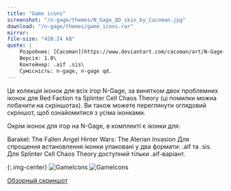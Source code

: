 ```yaml
---
title: "Game icons"
screenshot: "/n-gage/themes/N_Gage_QD_skin_by_Cacoman.jpg"
download: "/n-gage/themes/game_icons.rar"
mirror: 
file-size: "420.24 kB"
quote: |
    Розробник: [Cacoman](https://www.deviantart.com/cacoman/art/N-Gage-Arena-QD-skin-s60-3rd-edition-theme-82416013)\
    Версія: 1.0\
    Контейнер: .aif .sis\
    Сумісність: n-gage, n-gage qd.
---
```


Це колекція іконок для всіх ігор N-Gage, за винятком двох проблемних іконок для Red Faction та Splinter Cell Chaos Theory (ці помилки можна побачити на скріншотах). Ви також можете переглянути оглядовий скріншот, щоб ознайомитися з усіма іконками.

Окрім іконок для ігор на N-Gage, в комплекті є іконки для:

Barakel: The Fallen Angel
Hinter Wars: The Aterian Invasion
Для спрощення встановлення іконки упаковані у два формати: .aif та .sis. Для Splinter Cell Chaos Theory доступний тільки .aif-варіант.

{:.img-center}
![GameIcons](https://n-gage.site/themes/rectangle-one.jpg)
![GameIcons](https://n-gage.site/themes/rectangle-two.jpg)

[Обзорный скриншот](https://n-gage.site/themes/ngamesiconsuv5.jpg)